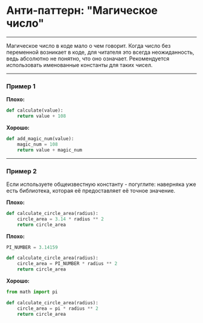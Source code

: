 # Анти-паттерн: "Магическое число"

***

Магическое число в коде мало о чем говорит. Когда число без переменной возникает в коде, для читателя это всегда неожиданность, ведь абсолютно не понятно, что оно означает. Рекомендуется использовать именованные константы для таких чисел.

***

### Пример 1

**Плохо:**
```python
def calculate(value):
    return value + 108
```
**Хорошо:**
```python
def add_magic_num(value):
    magic_num = 108
    return value + magic_num
```
***

### Пример 2

Если используете общеизвестную константу - погуглите: наверняка уже есть библиотека, которая её предоставляет её точное значение.

**Плохо:**
```python
def calculate_circle_area(radius):
    circle_area = 3.14 * radius ** 2
    return circle_area
```
**Плохо:**
```python
PI_NUMBER = 3.14159

def calculate_circle_area(radius):
    circle_area = PI_NUMBER * radius ** 2
    return circle_area
```
**Хорошо:**
```python
from math import pi

def calculate_circle_area(radius):
    circle_area = pi * radius ** 2
    return circle_area
```

